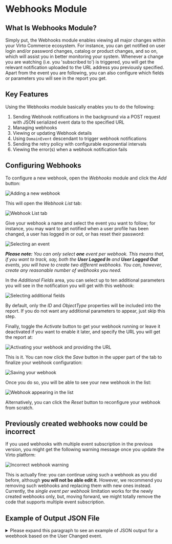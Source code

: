 
# Webhooks Module

## What Is Webhooks Module?

Simply put, the Webhooks module enables viewing all major changes within your Virto Commerce ecosystem. For instance, you can get notified on user login and/or password changes, catalog or product changes, and so on, which will assist you in better monitoring your system. Whenever a change you are watching (i.e. you 'subscribed to') is triggered, you will get the relevant notification uploaded to the URL address you previously specified. Apart from the event you are following, you can also configure which fields or parameters you will see in the report you get.

## Key Features

Using the Webhooks module basically enables you to do the following:
1. Sending Webhook notifications in the background via a POST request with JSON serialized event data to the specified URL
1. Managing webhooks
1. Viewing or updating Webhook details
1. Using `DomainEvent` descendant to trigger webhook notifications
1. Sending the retry policy with configurable exponential intervals
1. Viewing the error(s) when a webhook notification fails

## Configuring Webhooks

To configure a new webhook, open the *Webhooks* module and click the *Add* button:

![Adding a new webhook](./media/01-adding-a-new-webhook.png)

This will open the *Webhook List* tab:

![Webhook List tab](./media/02-webhook-list.png)

Give your webhook a name and select the event you want to follow; for instance, you may want to get notified when a user profile has been changed, a user has logged in or out, or has reset their password:

![Selecting an event](./media/03-selecting-an-event.png)

***Please note:*** *You can only select **one** event per webhook. This means that, if you want to track, say, both the **User Logged In** and **User Logged Out** events, you will have to create two different webhooks. You can, however, create any reasonable number of webhooks you need.*

In the *Additional Fields* area, you can select up to ten additional parameters you will see in the notification you will get with this webhook:

![Selecting additional fields](./media/04-additional-fields.png)

By default, only the *ID* and *ObjectType* properties will be included into the report. If you do not want any additional parameters to appear, just skip this step.

Finally, toggle the *Activate* button to get your webhook running or leave it deactivated if you want to enable it later, and specify the URL you will get the report at:

![Activating your webhook and providing the URL](./media/05-activation-and-url.png)

This is it. You can now click the *Save* button in the upper part of the tab to finalize your webhook configuration:

![Saving your webhook](./media/06-saving-webhook.png)

Once you do so, you will be able to see your new webhook in the list:

![Webhook appearing in the list](./media/07-webhook-appearing-in-the-list.png)

Alternatively, you can click the *Reset* button to reconfigure your webhook from scratch.

## Previously created webhooks now could be incorrect
If you used webhooks with multiple event subscription in the previous version, you might get the following warning message once you update the Virto platform:

![Incorrect webhook warning](./media/incorrect-webhook-warnings.png)

This is actually fine: you can continue using such a webhook as you did before, although **you will not be able edit it**. However, we recommend you removing such webhooks and replacing them with new ones instead. Currently, the *single event per webhook* limitation works for the newly created webhooks only, but, moving forward, we might totally remove the code that supports multiple event subscription.

## Example of Output JSON File

<details><summary>Please expand this paragraph to see an example of JSON output for a weebhook based on the User Changed event.</summary>

```
{
  "EventId": "VirtoCommerce.Platform.Core.Security.Events.UserChangedEvent",
  "Attempt": 1,
  "EventBody": "[
  {
  "ObjectType":"VirtoCommerce.Platform.Core.Security.ApplicationUser",
  "MemberId":"cb0a5340-f9fb-4f49-bd62-9d03518868ff",
  "StoreId":"B2B-store",
  "IsAdministrator":false,
  "Id":"78b0208a-bb52-4a33-9250-583d63aa1f77"
  }
]"
}

NOTE: You can then call the User API and get the user by its ID using this request: GET /api/users/id/{id}
```
</details>
